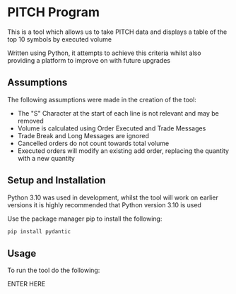 # PITCH Program

This is a tool which allows us to take PITCH data and displays a table of the top 10 symbols by executed volume

Written using Python, it attempts to achieve this criteria whilst also providing a platform to improve on with future upgrades

## Assumptions

The following assumptions were made in the creation of the tool:
- The "S" Character at the start of each line is not relevant and may be removed
- Volume is calculated using Order Executed and Trade Messages
- Trade Break and Long Messages are ignored
- Cancelled orders do not count towards total volume
- Executed orders will modify an existing add order, replacing the quantity with a new quantity

## Setup and Installation

Python 3.10 was used in development, whilst the tool will work on earlier versions it is highly recommended that Python version 3.10 is used

Use the package manager pip to install the following:

```bash
pip install pydantic
```

## Usage

To run the tool do the following:

ENTER HERE





